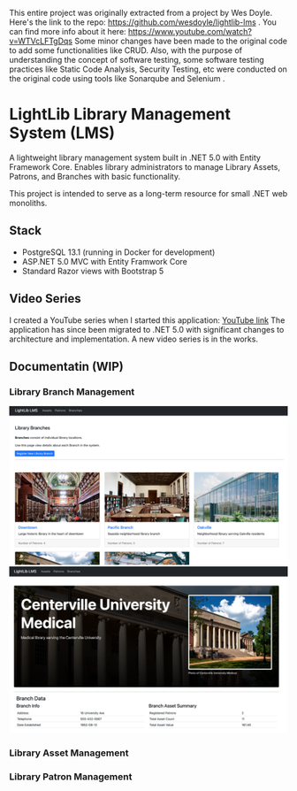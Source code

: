 This entire project was originally extracted from a project by Wes Doyle. Here's the link to the repo: https://github.com/wesdoyle/lightlib-lms . You can find more info about it here: https://www.youtube.com/watch?v=WTVcLFTgDqs
Some minor changes have been made to the original code to add some functionalities like CRUD. Also, with the purpose of understanding the concept of software testing, some software testing practices like Static Code Analysis, Security Testing, etc were conducted on the original code using tools like Sonarqube and Selenium . 


# LightLib Library Management System (LMS)

A lightweight library management system built in .NET 5.0 with Entity Framework Core.  Enables library administrators to manage Library Assets, Patrons, and Branches with basic functionality.

This project is intended to serve as a long-term resource for small .NET web monoliths.

## Stack

- PostgreSQL 13.1 (running in Docker for development)
- ASP.NET 5.0 MVC with Entity Framwork Core
- Standard Razor views with Bootstrap 5

## Video Series

I created a YouTube series when I started this application: [YouTube link](https://www.youtube.com/watch?v=WTVcLFTgDqs)
The application has since been migrated to .NET 5.0 with significant changes to architecture and implementation.  A new video series is in the works.

## Documentatin (WIP)

### Library Branch Management

<img src="./documentation/images/branch_list.png" width=600>
<img src="./documentation/images/branch_detail.png" width=600>


### Library Asset Management

### Library Patron Management
